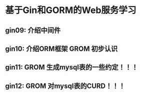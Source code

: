 # 基于Gin和GORM的Web服务学习



## gin09: 介绍中间件
## gin10: 介绍ORM框架 GROM 初步认识
## gin11:  GROM 生成mysql表的一些约定！！！
## gin12:  GROM 对mysql表的CURD！！！

